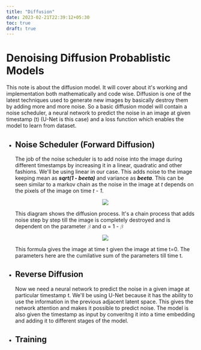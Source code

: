 ```yaml
---
title: "Diffusion"
date: 2023-02-21T22:39:12+05:30
toc: true
draft: true
---
```


# **Denoising Diffusion Probablistic Models**

This note is about the diffusion model. It will cover about it's working and implementation both mathematically and code wise. Diffusion is one of the latest techniques used to generate new images by basically destroy them by adding more and more noise. So a basic diffusion model will contain a noise scheduler, a neural network to predict the noise in an image at given timestamp (t) (U-Net is this case) and a loss function which enables the model to learn from dataset.

- ## Noise Scheduler (Forward Diffusion)
    The job of the noise scheduler is to add noise into the image during different timestamps by increasing it in a linear, quadratic and other fashions. We'll be using linear in our case.
    This adds noise to the image keeping mean as _**sqrt(1 - beeta)**_ and variance as _**beeta**_. This can be seen similar to a markov chain as the noise in the image at _t_  depends on the pixels of the image on time _t - 1_.
    
    <div align=center><img src="https://user-images.githubusercontent.com/91690484/224030024-eac15771-c98b-4e56-af71-e32b0c9f3138.png"></div>
    
    This diagram shows the diffusion process. It's a chain process that adds noise step by step till the image is completely destroyed and is dependent on the parameter <math xmlns="http://www.w3.org/1998/Math/MathML"><mi>&#x3B2;</mi></math> and α = 1 - <math xmlns="http://www.w3.org/1998/Math/MathML"><mi>&#x3B2;</mi></math>
    
    <div align=center><img src="https://user-images.githubusercontent.com/91690484/224036368-b3214071-9868-40a4-8cf8-35d11f2f1a86.png"></div>
    
    This formula gives the image at time t given the image at time t=0. The parameters here are the cumilative sum of the parameters till time t.


- ## Reverse Diffusion 
    Now we need a neural network to predict the noise in a given image at particular timestamp t. We'll be using U-Net because it has the ability to use the information in the previous adjacent latent space. This gives the network attention and makes it possible to predict noise. The model is also given the timestamp as input by converitng it into a time embedding and adding it to different stages of the model.
- ## Training



